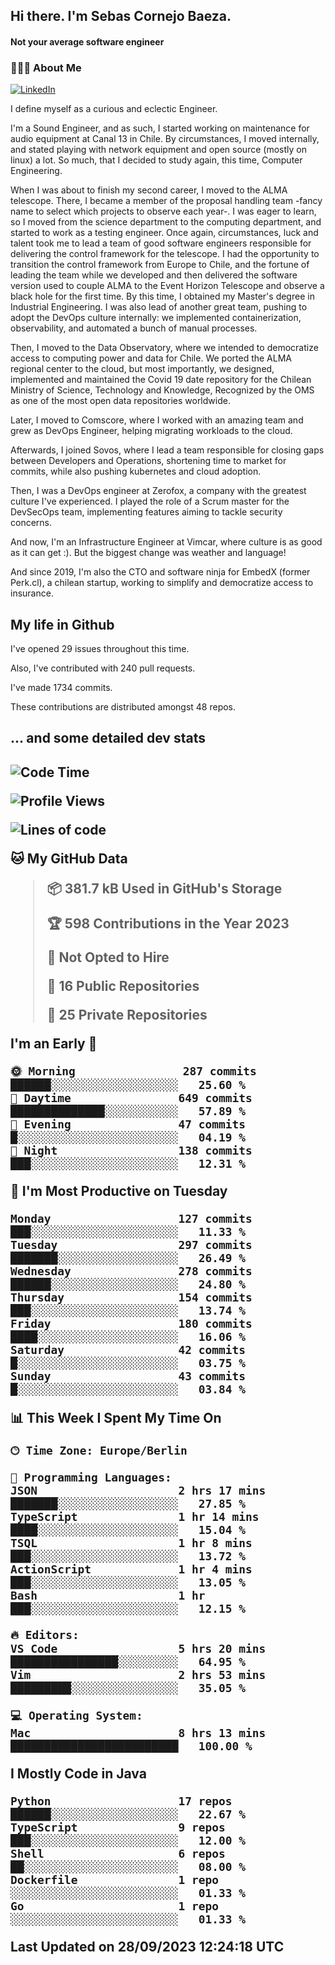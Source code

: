 <h2> Hi there.  I'm Sebas Cornejo Baeza.</h2>
<h4> Not your average software engineer</h4>
<h3> 👨🏻‍💻 About Me </h3>
<a href="http://linkedin.com/in/sebastian-cornejo-baeza/"><img alt="LinkedIn" src="https://img.shields.io/badge/Sebas%20Cornejo%20-informational?style=appveyor&logo=linkedin"></a>


I define myself as a curious and eclectic Engineer.

I'm a Sound Engineer, and as such, I started working on maintenance for audio equipment at Canal 13 in Chile.
By circumstances, I moved internally, and stated playing with network equipment and open source (mostly on linux) 
a lot. So much, that I decided to study again, this time, Computer Engineering.

When I was about to finish my second career, I moved to the ALMA telescope. There, I became a member of the proposal handling team
-fancy name to select which projects to observe each year-. 
I was eager to learn, so I moved from the science department to the computing department, and started to work as 
a testing engineer. Once again, circumstances, luck and talent took me to lead a team of good software engineers 
responsible for delivering the control framework for the telescope. I had the opportunity to transition the control framework from
Europe to Chile, and the fortune of leading the team while we developed and then delivered the software
version used to couple ALMA to the Event Horizon Telescope and observe a black hole for the first time.
By this time, I obtained my Master's degree in Industrial Engineering.
I was also lead of another great team, pushing to adopt the DevOps culture internally: we implemented containerization, observability, and automated a bunch of manual processes.

Then, I moved to the Data Observatory, where we intended to democratize access to computing power
and data for Chile. We ported the ALMA regional center to the cloud, but most importantly, we designed, implemented
and maintained the Covid 19 date repository for the Chilean Ministry of Science, Technology and Knowledge, Recognized by the OMS as one of the most open
data repositories worldwide.

Later, I moved to Comscore, where I worked with an amazing team and grew as DevOps Engineer, helping migrating workloads to the cloud.

Afterwards, I joined Sovos, where I lead a team responsible for closing gaps between Developers and Operations, shortening time to market for commits, while
also pushing kubernetes and cloud adoption.

Then, I was a DevOps engineer at Zerofox, a company with the greatest culture I've experienced. I played the role of a Scrum master for the DevSecOps team,
implementing features aiming to tackle security concerns.

And now, I'm an Infrastructure Engineer at Vimcar, where culture is as good as it can get :). But the biggest change was weather and language!
 
And since 2019, I'm also the CTO and software ninja for EmbedX (former Perk.cl), a chilean startup, working to simplify and democratize access to insurance.

<h2> My life in Github </h2>

I've opened 29 issues throughout this time.

Also, I've contributed with 240 pull requests.

I've made 1734 commits.

These contributions are distributed amongst 48 repos.

<h2>... and some detailed dev stats<h2>

<!--START_SECTION:waka-->
![Code Time](http://img.shields.io/badge/Code%20Time-504%20hrs%202%20mins-blue)

![Profile Views](http://img.shields.io/badge/Profile%20Views-0-blue)

![Lines of code](https://img.shields.io/badge/From%20Hello%20World%20I%27ve%20Written-787.5%20thousand%20lines%20of%20code-blue)

**🐱 My GitHub Data** 

> 📦 381.7 kB Used in GitHub's Storage 
 > 
> 🏆 598 Contributions in the Year 2023
 > 
> 🚫 Not Opted to Hire
 > 
> 📜 16 Public Repositories 
 > 
> 🔑 25 Private Repositories 
 > 
**I'm an Early 🐤** 

```text
🌞 Morning                287 commits         ██████░░░░░░░░░░░░░░░░░░░   25.60 % 
🌆 Daytime                649 commits         ██████████████░░░░░░░░░░░   57.89 % 
🌃 Evening                47 commits          █░░░░░░░░░░░░░░░░░░░░░░░░   04.19 % 
🌙 Night                  138 commits         ███░░░░░░░░░░░░░░░░░░░░░░   12.31 % 
```
📅 **I'm Most Productive on Tuesday** 

```text
Monday                   127 commits         ███░░░░░░░░░░░░░░░░░░░░░░   11.33 % 
Tuesday                  297 commits         ███████░░░░░░░░░░░░░░░░░░   26.49 % 
Wednesday                278 commits         ██████░░░░░░░░░░░░░░░░░░░   24.80 % 
Thursday                 154 commits         ███░░░░░░░░░░░░░░░░░░░░░░   13.74 % 
Friday                   180 commits         ████░░░░░░░░░░░░░░░░░░░░░   16.06 % 
Saturday                 42 commits          █░░░░░░░░░░░░░░░░░░░░░░░░   03.75 % 
Sunday                   43 commits          █░░░░░░░░░░░░░░░░░░░░░░░░   03.84 % 
```


📊 **This Week I Spent My Time On** 

```text
🕑︎ Time Zone: Europe/Berlin

💬 Programming Languages: 
JSON                     2 hrs 17 mins       ███████░░░░░░░░░░░░░░░░░░   27.85 % 
TypeScript               1 hr 14 mins        ████░░░░░░░░░░░░░░░░░░░░░   15.04 % 
TSQL                     1 hr 8 mins         ███░░░░░░░░░░░░░░░░░░░░░░   13.72 % 
ActionScript             1 hr 4 mins         ███░░░░░░░░░░░░░░░░░░░░░░   13.05 % 
Bash                     1 hr                ███░░░░░░░░░░░░░░░░░░░░░░   12.15 % 

🔥 Editors: 
VS Code                  5 hrs 20 mins       ████████████████░░░░░░░░░   64.95 % 
Vim                      2 hrs 53 mins       █████████░░░░░░░░░░░░░░░░   35.05 % 

💻 Operating System: 
Mac                      8 hrs 13 mins       █████████████████████████   100.00 % 
```

**I Mostly Code in Java** 

```text
Python                   17 repos            ██████░░░░░░░░░░░░░░░░░░░   22.67 % 
TypeScript               9 repos             ███░░░░░░░░░░░░░░░░░░░░░░   12.00 % 
Shell                    6 repos             ██░░░░░░░░░░░░░░░░░░░░░░░   08.00 % 
Dockerfile               1 repo              ░░░░░░░░░░░░░░░░░░░░░░░░░   01.33 % 
Go                       1 repo              ░░░░░░░░░░░░░░░░░░░░░░░░░   01.33 % 
```




 Last Updated on 28/09/2023 12:24:18 UTC
<!--END_SECTION:waka-->
